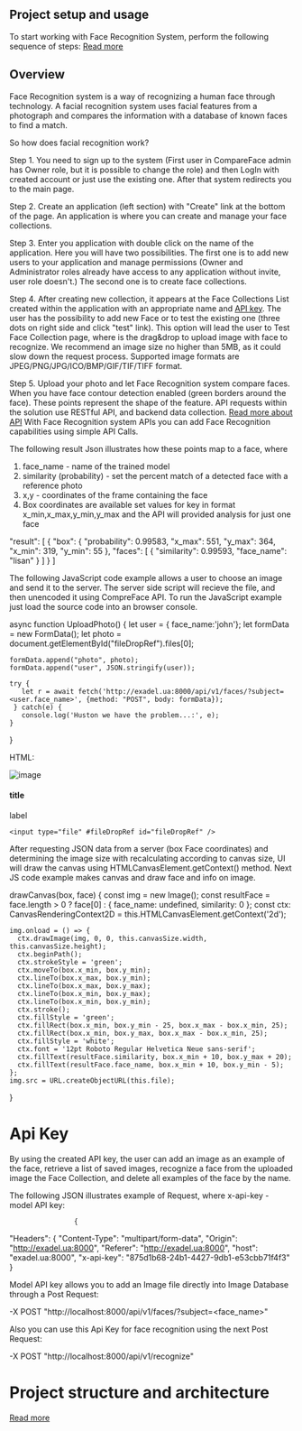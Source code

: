 ## Project setup and usage

To start working with Face Recognition System, perform the following sequence of steps:
[Read more](./README.md)

## Overview

Face Recognition system is a way of recognizing a human face through technology. A facial recognition system uses facial features from a photograph and compares the information with a database of known faces to find a match.

So how does facial recognition work?

Step 1. You need to sign up to the system (First user in CompareFace admin has Owner role, but it is possible to change the role) and then LogIn with created account or just use the existing one. After that system redirects you to the main page.

Step 2. Create an application (left section) with "Create" link at the bottom of the page. An application is where you can create and manage your face collections.

Step 3. Enter you application with double click on the name of the application. Here you will have two possibilities. The first one is to add new users to your application and manage permissions (Owner and Administrator roles already have access to any application without invite, user role doesn't.) The second one is to create face collections.

Step 4. After creating new collection, it appears at the Face Collections List created within the application with an appropriate name and [API key](#api-key). The user has the possibility to add new Face or to test the existing one (three dots on right side and click "test" link). This option will lead the user to Test Face Collection page, where is the drag&drop to upload image with face to recognize. We recommend an image size no higher than 5MB, as it could slow down the request process. Supported image formats are JPEG/PNG/JPG/ICO/BMP/GIF/TIF/TIFF format.

Step 5. Upload your photo and let Face Recognition system compare faces. When you have face contour detection enabled (green borders around the face). These points represent the shape of the feature. API requests within the solution use RESTful API, and backend data collection. [Read more about API](./README.md) With Face Recognition system APIs you can add Face Recognition capabilities using simple API Calls.

The following result Json illustrates how these points map to a face, where

1. face_name - name of the trained model
2. similarity (probability) - set the percent match of a detected face with a reference photo
3. x,y - coordinates of the frame containing the face
4. Box coordinates are available set values for key in format x_min,x_max,y_min,y_max and the API will provided analysis for just one face

"result": [
  {
    "box": {
    "probability": 0.99583,
    "x_max": 551,
    "y_max": 364,
    "x_min": 319,
    "y_min": 55
    },
    "faces": [
        {
        "similarity": 0.99593,
        "face_name": "lisan"
        }
    ]
    }
]

The following JavaScript code example allows a user to choose an image and send it to the server. The server side script will recieve the file, and then unencoded it using CompreFace API.
To run the JavaScript example just load the source code into an browser console.

async function UploadPhoto()
{
let user = { face_name:'john'};
let formData = new FormData();
let photo = document.getElementById("fileDropRef").files[0];

    formData.append("photo", photo);
    formData.append("user", JSON.stringify(user));

    try {
       let r = await fetch('http://exadel.ua:8000/api/v1/faces/?subject=<user.face_name>', {method: "POST", body: formData});
     } catch(e) {
       console.log('Huston we have the problem...:', e);
    }

}

HTML:

<div class="dropzone">
    <div class="dropzone-icon">
        <img src="../../../assets/some_image" alt="image">
    </div>
    <div class="dropzone-content">
        <h4>title</h4>
        <label>label</label>
    </div>

    <input type="file" #fileDropRef id="fileDropRef" />

</div>

After requesting JSON data from a server (box Face coordinates) and determining the image size with recalculating according to canvas size, UI will draw the canvas using HTMLCanvasElement.getContext() method. Next JS code example makes canvas and draw face and info on image.

drawCanvas(box, face) {
    const img = new Image();
    const resultFace = face.length > 0 ? face[0] : { face_name: undefined, similarity: 0 };
    const ctx: CanvasRenderingContext2D = this.HTMLCanvasElement.getContext('2d');

    img.onload = () => {
      ctx.drawImage(img, 0, 0, this.canvasSize.width, this.canvasSize.height);
      ctx.beginPath();
      ctx.strokeStyle = 'green';
      ctx.moveTo(box.x_min, box.y_min);
      ctx.lineTo(box.x_max, box.y_min);
      ctx.lineTo(box.x_max, box.y_max);
      ctx.lineTo(box.x_min, box.y_max);
      ctx.lineTo(box.x_min, box.y_min);
      ctx.stroke();
      ctx.fillStyle = 'green';
      ctx.fillRect(box.x_min, box.y_min - 25, box.x_max - box.x_min, 25);
      ctx.fillRect(box.x_min, box.y_max, box.x_max - box.x_min, 25);
      ctx.fillStyle = 'white';
      ctx.font = '12pt Roboto Regular Helvetica Neue sans-serif';
      ctx.fillText(resultFace.similarity, box.x_min + 10, box.y_max + 20);
      ctx.fillText(resultFace.face_name, box.x_min + 10, box.y_min - 5);
    };
    img.src = URL.createObjectURL(this.file);
  }

# Api Key

By using the created API key, the user can add an image as an example of the face, retrieve a list of saved images, recognize a face from the uploaded image the Face Collection, and delete all examples of the face by the name.

The following JSON illustrates example of Request, where x-api-key - model API key:

                    {

"Headers": {
"Content-Type": "multipart/form-data",
"Origin": "http://exadel.ua:8000",
"Referer": "http://exadel.ua:8000",
"host": "exadel.ua:8000",
"x-api-key": "875d1b68-24b1-4427-9db1-e53cbb71f4f3"
}

Model API key allows you to add an Image file directly into Image Database through a Post Request:

-X POST "http://localhost:8000/api/v1/faces/?subject=<face_name>"

Also you can use this Api Key for face recognition using the next Post Request:

-X POST "http://localhost:8000/api/v1/recognize"

# Project structure and architecture

[Read more](./ui/README.md)
